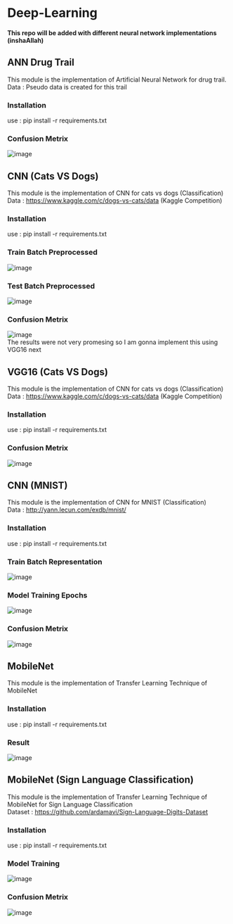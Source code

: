 # Deep-Learning
#### This repo will be added with different neural network implementations (inshaAllah)
## ANN Drug Trail
This module is the implementation of Artificial Neural Network for drug trail.<br />
Data : Pseudo data is created for this trail<br />
### Installation
use : pip install -r requirements.txt
### Confusion Metrix
![image](https://user-images.githubusercontent.com/63501850/94125714-91a7a580-fe0b-11ea-8255-2717176c1e05.png)

## CNN (Cats VS Dogs)
This module is the implementation of CNN for cats vs dogs (Classification)<br />
Data : https://www.kaggle.com/c/dogs-vs-cats/data (Kaggle Competition)<br />
### Installation
use : pip install -r requirements.txt
### Train Batch Preprocessed 
![image](https://user-images.githubusercontent.com/63501850/94126386-640f2c00-fe0c-11ea-8da7-1d998af8e24d.png)
### Test Batch Preprocessed
![image](https://user-images.githubusercontent.com/63501850/94126342-59549700-fe0c-11ea-923c-c0ca65b59bdc.png)
### Confusion Metrix
![image](https://user-images.githubusercontent.com/63501850/94126335-548fe300-fe0c-11ea-8bdb-225093bbeed8.png)<br />
The results were not very promesing so I am gonna implement this using VGG16 next<br />
## VGG16 (Cats VS Dogs)
This module is the implementation of CNN for cats vs dogs (Classification)<br />
Data : https://www.kaggle.com/c/dogs-vs-cats/data (Kaggle Competition)<br />
### Installation
use : pip install -r requirements.txt
### Confusion Metrix
![image](https://user-images.githubusercontent.com/63501850/94127676-0bd92980-fe0e-11ea-8497-cb451225a101.png)
<br />
## CNN (MNIST)
This module is the implementation of CNN for MNIST (Classification)<br />
Data : http://yann.lecun.com/exdb/mnist/ <br />
### Installation
use : pip install -r requirements.txt
### Train Batch Representation
![image](https://user-images.githubusercontent.com/63501850/94128842-7a6ab700-fe0f-11ea-9310-7ed01d8a9da2.png)
### Model Training Epochs
![image](https://user-images.githubusercontent.com/63501850/94128948-9cfcd000-fe0f-11ea-9150-61873c191b8d.png)
### Confusion Metrix
![image](https://user-images.githubusercontent.com/63501850/94129023-b1d96380-fe0f-11ea-8ecb-f6f5eb3707e0.png)
## MobileNet
This module is the implementation of Transfer Learning Technique of MobileNet
### Installation
use : pip install -r requirements.txt
### Result
![image](https://user-images.githubusercontent.com/63501850/94131486-d6830a80-fe12-11ea-9a7b-5b362322dc05.png)
<br />
## MobileNet (Sign Language Classification)
This module is the implementation of Transfer Learning Technique of MobileNet for Sign Language Classification<br />
Dataset : https://github.com/ardamavi/Sign-Language-Digits-Dataset <br />
### Installation
use : pip install -r requirements.txt
### Model Training
![image](https://user-images.githubusercontent.com/63501850/94132809-ac324c80-fe14-11ea-9f17-066b52c200d0.png)
### Confusion Metrix
![image](https://user-images.githubusercontent.com/63501850/94132782-a2104e00-fe14-11ea-8611-b0fe74f46809.png)


